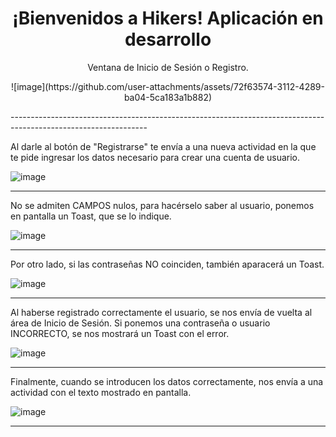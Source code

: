 
<h1 align = "center">¡Bienvenidos a Hikers! Aplicación en desarrollo</h1>
<p align = "center">Ventana de Inicio de Sesión o Registro.</p>

<p align = "center">
![image](https://github.com/user-attachments/assets/72f63574-3112-4289-ba04-5ca183a1b882)
</p>  
----------------------------------------------------------------------------------------------------------------
<p>Al darle al botón de "Registrarse" te envía a una nueva actividad en la que te pide ingresar los datos necesario para crear una cuenta de usuario.</p>
  
![image](https://github.com/user-attachments/assets/74a9125b-7c96-4392-bcb9-aa3efec9d19c)
  
----------------------------------------------------------------------------------------------------------------
  
  
No se admiten CAMPOS nulos, para hacérselo saber al usuario, ponemos en pantalla un Toast, que se lo indique.
  
  
![image](https://github.com/user-attachments/assets/794aefc9-d612-4548-bdb3-fbba99cd7b1b)
  
----------------------------------------------------------------------------------------------------------------
  
  
Por otro lado, si las contraseñas NO coinciden, también aparacerá un Toast.
  
  
![image](https://github.com/user-attachments/assets/95d1f6cd-867d-4c50-97c5-bf011f25dab5)
  
----------------------------------------------------------------------------------------------------------------
  
  
Al haberse registrado correctamente el usuario, se nos envía de vuelta al área de Inicio de Sesión. Si ponemos una contraseña o usuario INCORRECTO, se nos mostrará un Toast con el error.
  
  
![image](https://github.com/user-attachments/assets/acf9bd7a-b7e9-48f5-a0fa-a0edf0ce4188)
  
----------------------------------------------------------------------------------------------------------------
  
  
Finalmente, cuando se introducen los datos correctamente, nos envía a una actividad con el texto mostrado en pantalla.
  
  
![image](https://github.com/user-attachments/assets/56f84bb5-25e4-4d10-87fa-beaeed5fffd9)
  
----------------------------------------------------------------------------------------------------------------

